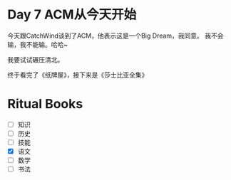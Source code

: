 # Day 7 ACM从今天开始

今天跟CatchWind谈到了ACM，他表示这是一个Big Dream，我同意。
我不会输，我不能输。哈哈~

我要试试碾压清北。

终于看完了《纸牌屋》，接下来是《莎士比亚全集》

# Ritual Books

- [ ] 知识
- [ ] 历史
- [ ] 技能
- [X] 语文
- [ ] 数学
- [ ] 书法
